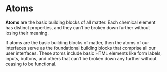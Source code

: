 # Atoms

**Atoms** are the basic building blocks of all matter. Each chemical element has distinct properties, and they can’t be broken down further without losing their meaning.

If atoms are the basic building blocks of matter, then the atoms of our interfaces serve as the foundational building blocks that comprise all our user interfaces. These atoms include basic HTML elements like form labels, inputs, buttons, and others that can’t be broken down any further without ceasing to be functional.
